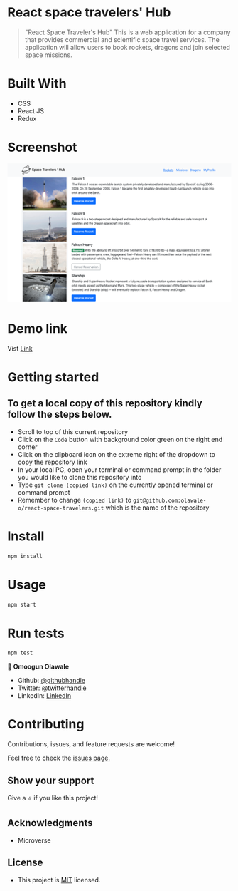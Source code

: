 # React space travelers' Hub

> "React Space Traveler's Hub" This is a web application for a company that provides commercial and scientific space travel services. The application will allow users to book rockets, dragons and join selected space missions.
# Built With
- CSS
- React JS
- Redux

# Screenshot
![screenshot](https://github.com/olawale-o/react-space-travelers/blob/develop/src/assets/screenshot.png?raw=true")

# Demo link

Vist [Link](https://cocky-clarke-5ba100.netlify.app)
# Getting started
## To get a local copy of this repository kindly follow the steps below.
- Scroll to top of this current repository
- Click on the `Code` button with background color green on the right end corner
- Click on the clipboard icon on the extreme right of the dropdown to copy the repository link
- In your local PC, open your terminal or command prompt in the folder you would like to clone this repository into
- Type `git clone (copied link)` on the currently opened terminal or command prompt
- Remember to change `(copied link)` to `git@github.com:olawale-o/react-space-travelers.git` which is the name of the repository

# Install
```bash
npm install
```

# Usage
```bash
npm start
```

# Run tests
```bash
npm test
```


👤 **Omoogun Olawale**

* Github: [@githubhandle](https://github.com/olawale-o)
* Twitter: [@twitterhandle](https://twitter.com/ibreaktherules)
* LinkedIn: [LinkedIn](https://www.linkedin.com/in/olawale-omoogun-330a051b1/)

# Contributing
Contributions, issues, and feature requests are welcome!

Feel free to check the [issues page.](https://github.com/olawale-o/react-space-travelers/issues)
## Show your support

Give a ⭐️ if you like this project!

## Acknowledgments

- Microverse

## License

- This project is [MIT](./MIT.md) licensed.